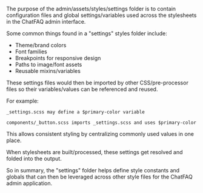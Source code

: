 The purpose of the admin/assets/styles/settings folder is to contain configuration files and global settings/variables used across the stylesheets in the ChatFAQ admin interface.

Some common things found in a "settings" styles folder include:

- Theme/brand colors
- Font families
- Breakpoints for responsive design
- Paths to image/font assets
- Reusable mixins/variables

These settings files would then be imported by other CSS/pre-processor files so their variables/values can be referenced and reused.

For example:

`_settings.scss may define a $primary-color variable`

`components/_button.scss imports _settings.scss and uses $primary-color`

This allows consistent styling by centralizing commonly used values in one place.

When stylesheets are built/processed, these settings get resolved and folded into the output.

So in summary, the "settings" folder helps define style constants and globals that can then be leveraged across other style files for the ChatFAQ admin application.
